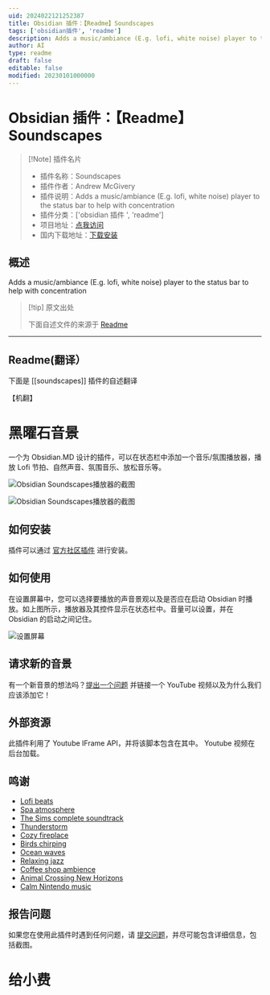 ```yaml
---
uid: 2024022121252387
title: Obsidian 插件：【Readme】Soundscapes
tags: ['obsidian插件', 'readme']
description: Adds a music/ambiance (E.g. lofi, white noise) player to the status bar to help with concentration
author: AI
type: readme
draft: false
editable: false
modified: 20230101000000
---
```


# Obsidian 插件：【Readme】Soundscapes

> [!Note] 插件名片
> - 插件名称：Soundscapes
> - 插件作者：Andrew McGivery
> - 插件说明：Adds a music/ambiance (E.g. lofi, white noise) player to the status bar to help with concentration
> - 插件分类：['obsidian 插件 ', 'readme']
> - 项目地址：[点我访问](https://github.com/andrewmcgivery/obsidian-soundscapes)
> - 国内下载地址：[下载安装](https://pkmer.cn/products/plugin/pluginMarket/?soundscapes)

## 概述

Adds a music/ambiance (E.g. lofi, white noise) player to the status bar to help with concentration

> [!tip] 原文出处
>
>下面自述文件的来源于 [Readme](https://ghproxy.net/https://raw.githubusercontent.com/andrewmcgivery/obsidian-soundscapes/main/README.md)

---

## Readme(翻译）

下面是 [[soundscapes]] 插件的自述翻译

【机翻】

# 黑曜石音景

一个为 Obsidian.MD 设计的插件，可以在状态栏中添加一个音乐/氛围播放器，播放 Lofi 节拍、自然声音、氛围音乐、放松音乐等。

![Obsidian Soundscapes播放器的截图](https://cdn.pkmer.cn/covers/soundscapes_2_0.png!pkmer)

![Obsidian Soundscapes播放器的截图](https://cdn.pkmer.cn/covers/soundscapes_2_1.png!pkmer)

## 如何安装

插件可以通过 [官方社区插件](https://obsidian.md/plugins?id=soundscapes) 进行安装。

## 如何使用

在设置屏幕中，您可以选择要播放的声音景观以及是否应在启动 Obsidian 时播放。如上图所示，播放器及其控件显示在状态栏中。音量可以设置，并在 Obsidian 的启动之间记住。

![设置屏幕](https://cdn.pkmer.cn/covers/soundscapes_2_2.png!pkmer)

## 请求新的音景

有一个新音景的想法吗？[提出一个问题](https://github.com/andrewmcgivery/obsidian-soundscapes/issues/new) 并链接一个 YouTube 视频以及为什么我们应该添加它！

## 外部资源

此插件利用了 Youtube IFrame API，并将该脚本包含在其中。 Youtube 视频在后台加载。

## 鸣谢

- [Lofi beats](https://www.youtube.com/watch?v=jfKfPfyJRdk)
- [Spa atmosphere](https://www.youtube.com/watch?v=luxiL4SQVVE)
- [The Sims complete soundtrack](https://www.youtube.com/watch?v=wKnkQdsITUE)
- [Thunderstorm](https://www.youtube.com/watch?v=nDq6TstdEi8)
- [Cozy fireplace](https://www.youtube.com/watch?v=rCYzRXLWcIg)
- [Birds chirping](https://www.youtube.com/watch?v=mFjU4JuJgnM)
- [Ocean waves](https://www.youtube.com/watch?v=bn9F19Hi1Lk)
- [Relaxing jazz](https://www.youtube.com/watch?v=tNvh2w8lTes)
- [Coffee shop ambience](https://www.youtube.com/watch?v=uiMXGIG_DQo)
- [Animal Crossing New Horizons](https://www.youtube.com/watch?v=zru-TLye9jo)
- [Calm Nintendo music](https://www.youtube.com/watch?v=sA0qrPOMy2Y)

## 报告问题

如果您在使用此插件时遇到任何问题，请 [提交问题](https://github.com/andrewmcgivery/obsidian-soundscapes/issues/new)，并尽可能包含详细信息，包括截图。

# 给小费